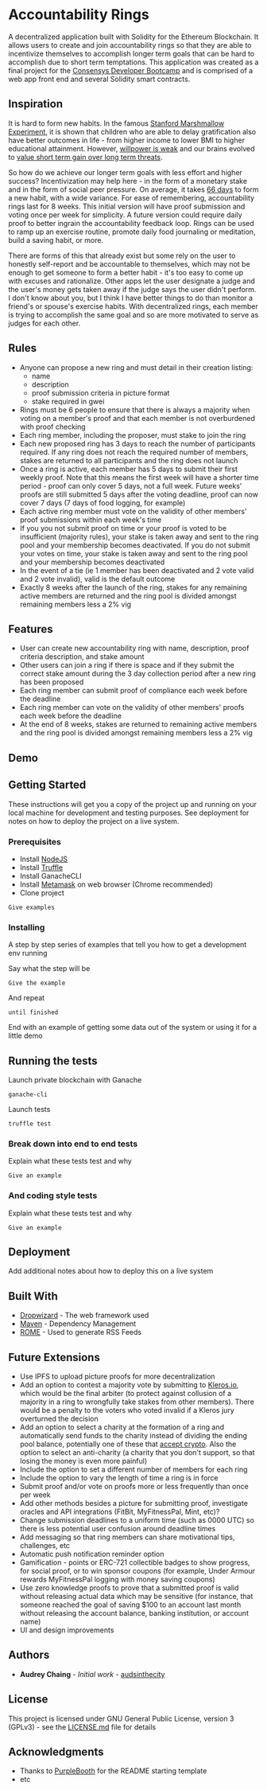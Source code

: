 # Accountability Rings

A decentralized application built with Solidity for the Ethereum Blockchain. It allows users to create and join accountability rings so that they are able to incentivize themselves to accomplish longer term goals that can be hard to accomplish due to short term temptations. This application was created as a final project for the [Consensys Developer Bootcamp](https://consensys.net/academy/bootcamp/) and is comprised of a web app front end and several Solidity smart contracts.

## Inspiration
It is hard to form new habits. In the famous [Stanford Marshmallow Experiment](https://en.wikipedia.org/wiki/Stanford_marshmallow_experiment), it is shown that children who are able to delay gratification also have better outcomes in life - from higher income to lower BMI to higher educational attainment. However, [willpower is weak](https://www.vox.com/science-and-health/2018/1/15/16863374/willpower-overrated-self-control-psychology) and our brains evolved to [value short term gain over long term threats](https://news.stanford.edu/features/2015/decisions/evolution.html).

So how do we achieve our longer term goals with less effort and higher success? Incentivization may help here - in the form of a monetary stake and in the form of social peer pressure. On average, it takes [66 days](https://jamesclear.com/new-habit) to form a new habit, with a wide variance. For ease of remembering, accountability rings last for 8 weeks. This initial version will have proof submission and voting once per week for simplicity. A future version could require daily proof to better ingrain the accountability feedback loop. Rings can be used to ramp up an exercise routine, promote daily food journaling or meditation, build a saving habit, or more.

There are forms of this that already exist but some rely on the user to honestly self-report and be accountable to themselves, which may not be enough to get someone to form a better habit - it's too easy to come up with excuses and rationalize. Other apps let the user designate a judge and the user's money gets taken away if the judge says the user didn't perform. I don't know about you, but I think I have better things to do than monitor a friend's or spouse's exercise habits. With decentralized rings, each member is trying to accomplish the same goal and so are more motivated to serve as judges for each other.

## Rules
* Anyone can propose a new ring and must detail in their creation listing:
  * name
  * description
  * proof submission criteria in picture format
  * stake required in gwei
* Rings must be 6 people to ensure that there is always a majority when voting on a member's proof and that each member is not overburdened with proof checking
* Each ring member, including the proposer, must stake to join the ring
* Each new proposed ring has 3 days to reach the number of participants required. If any ring does not reach the required number of members, stakes are returned to all participants and the ring does not launch
* Once a ring is active, each member has 5 days to submit their first weekly proof. Note that this means the first week will have a shorter time period - proof can only cover 5 days, not a full week. Future weeks' proofs are still submitted 5 days after the voting deadline, proof can now cover 7 days (7 days of food logging, for example)
* Each active ring member must vote on the validity of other members' proof submissions within each week's time
* If you you not submit proof on time or your proof is voted to be insufficient (majority rules), your stake is taken away and sent to the ring pool and your membership becomes deactivated. If you do not submit your votes on time, your stake is taken away and sent to the ring pool and your membership becomes deactivated
* In the event of a tie (ie 1 member has been deactivated and 2 vote valid and 2 vote invalid), valid is the default outcome
* Exactly 8 weeks after the launch of the ring, stakes for any remaining active members are returned and the ring pool is divided amongst remaining members less a 2% vig

## Features
* User can create new accountability ring with name, description, proof criteria description, and stake amount
* Other users can join a ring if there is space and if they submit the correct stake amount during the 3 day collection period after a new ring has been proposed
* Each ring member can submit proof of compliance each week before the deadline
* Each ring member can vote on the validity of other members' proofs each week before the deadline
* At the end of 8 weeks, stakes are returned to remaining active members and the ring pool is divided amongst remaining members less a 2% vig

## Demo

## Getting Started

These instructions will get you a copy of the project up and running on your local machine for development and testing purposes. See deployment for notes on how to deploy the project on a live system.

### Prerequisites

* Install [NodeJS](https://nodejs.org/en/)
* Install [Truffle](https://www.trufflesuite.com/docs/truffle/getting-started/installation)
* Install GanacheCLI
* Install [Metamask](www.metamask.io) on web browser (Chrome recommended)
* Clone project

```
Give examples
```

### Installing

A step by step series of examples that tell you how to get a development env running

Say what the step will be

```
Give the example
```

And repeat

```
until finished
```

End with an example of getting some data out of the system or using it for a little demo

## Running the tests

Launch private blockchain with Ganache
```
ganache-cli
```
Launch tests
``` cd test-dir
truffle test
```

### Break down into end to end tests

Explain what these tests test and why

```
Give an example
```

### And coding style tests

Explain what these tests test and why

```
Give an example
```

## Deployment

Add additional notes about how to deploy this on a live system

## Built With

* [Dropwizard](http://www.dropwizard.io/1.0.2/docs/) - The web framework used
* [Maven](https://maven.apache.org/) - Dependency Management
* [ROME](https://rometools.github.io/rome/) - Used to generate RSS Feeds

## Future Extensions
* Use IPFS to upload picture proofs for more decentralization
* Add an option to contest a majority vote by submitting to [Kleros.io](https://kleros.io/en/), which would be the final arbiter (to protect against collusion of a majority in a ring to wrongfully take stakes from other members). There would be a penalty to the voters who voted invalid if a Kleros jury overturned the decision
* Add an option to select a charity at the formation of a ring and automatically send funds to the charity instead of dividing the ending pool balance, potentially one of these that [accept crypto](https://blog.wetrust.io/12-nonprofits-that-accept-cryptocurrency-504e4285622b). Also the option to select an anti-charity (a charity that you don't support, so that
losing the money is even more painful)
* Include the option to set a different number of members for each ring
* Include the option to vary the length of time a ring is in force
* Submit proof and/or vote on proofs more or less frequently than once per week
* Add other methods besides a picture for submitting proof, investigate oracles and API integrations (FitBit, MyFitnessPal, Mint, etc)?
* Change submission deadlines to a uniform time (such as 0000 UTC) so there is less potential user confusion around deadline times
* Add messaging so that ring members can share motivational tips, challenges, etc
* Automatic push notification reminder option
* Gamification - points or ERC-721 collectible badges to show progress, for social proof, or to win sponsor coupons (for example, Under Armour rewards MyFitnessPal logging with money saving coupons)
* Use zero knowledge proofs to prove that a submitted proof is valid without releasing actual data which may be sensitive (for instance, that someone reached the goal of saving $100 to an account last month without releasing the account balance,
banking institution, or account name)
* UI and design improvements

## Authors

* **Audrey Chaing** - *Initial work* - [audsinthecity](https://github.com/audsinthecity)

## License

This project is licensed under GNU General Public License, version 3 (GPLv3) - see the [LICENSE.md](LICENSE.md) file for details

## Acknowledgments

* Thanks to [PurpleBooth](https:github.com/PurpleBooth) for the README starting template
* etc
